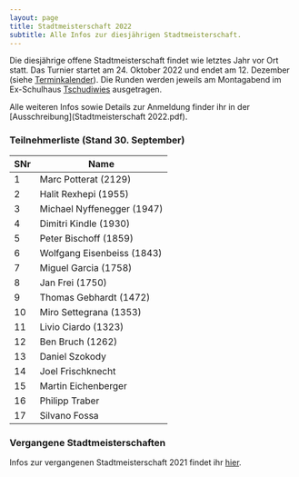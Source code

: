 ```yaml
---
layout: page
title: Stadtmeisterschaft 2022
subtitle: Alle Infos zur diesjährigen Stadtmeisterschaft.
---
```


Die diesjährige offene Stadtmeisterschaft findet wie letztes Jahr vor Ort statt. Das Turnier startet am 24. Oktober 2022 und endet am 12. Dezember (siehe [Terminkalender](/terminkalender)). Die Runden werden jeweils am Montagabend im Ex-Schulhaus [Tschudiwies](/aboutme) ausgetragen.

Alle weiteren Infos sowie Details zur Anmeldung finder ihr in der [Ausschreibung](Stadtmeisterschaft 2022.pdf).

### Teilnehmerliste (Stand 30. September)

| SNr | Name                       |
|-----|----------------------------|
| 1   | Marc Potterat (2129)       |
| 2   | Halit Rexhepi (1955)       |
| 3   | Michael Nyffenegger (1947) |
| 4   | Dimitri Kindle (1930)      |
| 5   | Peter Bischoff (1859)      |
| 6   | Wolfgang Eisenbeiss (1843) |
| 7   | Miguel Garcia (1758)       |
| 8   | Jan Frei (1750)            |
| 9   | Thomas Gebhardt (1472)     |
| 10  | Miro Settegrana (1353)     |
| 11  | Livio Ciardo (1323)        |
| 12  | Ben Bruch (1262)           |
| 13  | Daniel Szokody             |
| 14  | Joel Frischknecht          |
| 15  | Martin Eichenberger        |
| 16  | Philipp Traber             |
| 17  | Silvano Fossa              |

### Vergangene Stadtmeisterschaften

Infos zur vergangenen Stadtmeisterschaft 2021 findet ihr [hier](http://www.schachklub-sg.ch/turniere/stadtmeisterschaft/2021).
